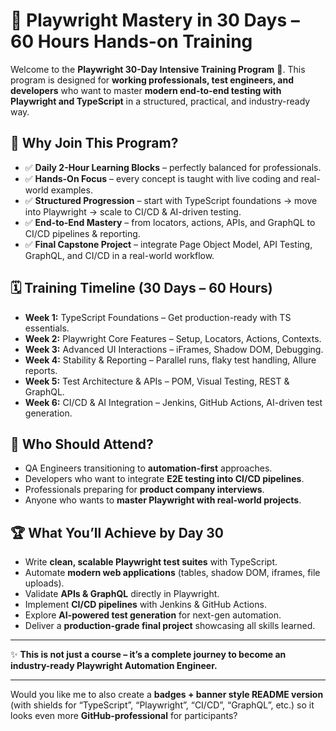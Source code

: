 

# 🚀 Playwright Mastery in 30 Days – 60 Hours Hands-on Training

Welcome to the **Playwright 30-Day Intensive Training Program** 🎯.
This program is designed for **working professionals, test engineers, and developers** who want to master **modern end-to-end testing with Playwright and TypeScript** in a structured, practical, and industry-ready way.

## 📌 Why Join This Program?

* ✅ **Daily 2-Hour Learning Blocks** – perfectly balanced for professionals.
* ✅ **Hands-On Focus** – every concept is taught with live coding and real-world examples.
* ✅ **Structured Progression** – start with TypeScript foundations → move into Playwright → scale to CI/CD & AI-driven testing.
* ✅ **End-to-End Mastery** – from locators, actions, APIs, and GraphQL to CI/CD pipelines & reporting.
* ✅ **Final Capstone Project** – integrate Page Object Model, API Testing, GraphQL, and CI/CD in a real-world workflow.

## 🗓️ Training Timeline (30 Days – 60 Hours)

* **Week 1:** TypeScript Foundations – Get production-ready with TS essentials.
* **Week 2:** Playwright Core Features – Setup, Locators, Actions, Contexts.
* **Week 3:** Advanced UI Interactions – iFrames, Shadow DOM, Debugging.
* **Week 4:** Stability & Reporting – Parallel runs, flaky test handling, Allure reports.
* **Week 5:** Test Architecture & APIs – POM, Visual Testing, REST & GraphQL.
* **Week 6:** CI/CD & AI Integration – Jenkins, GitHub Actions, AI-driven test generation.

## 🎯 Who Should Attend?

* QA Engineers transitioning to **automation-first** approaches.
* Developers who want to integrate **E2E testing into CI/CD pipelines**.
* Professionals preparing for **product company interviews**.
* Anyone who wants to **master Playwright with real-world projects**.

## 🏆 What You’ll Achieve by Day 30

* Write **clean, scalable Playwright test suites** with TypeScript.
* Automate **modern web applications** (tables, shadow DOM, iframes, file uploads).
* Validate **APIs & GraphQL** directly in Playwright.
* Implement **CI/CD pipelines** with Jenkins & GitHub Actions.
* Explore **AI-powered test generation** for next-gen automation.
* Deliver a **production-grade final project** showcasing all skills learned.

---

✨ **This is not just a course – it’s a complete journey to become an industry-ready Playwright Automation Engineer.**

---

Would you like me to also create a **badges + banner style README version** (with shields for “TypeScript”, “Playwright”, “CI/CD”, “GraphQL”, etc.) so it looks even more **GitHub-professional** for participants?
